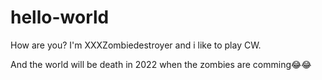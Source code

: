 # hello-world

How are you? 
I'm XXXZombiedestroyer and i like to play CW.

And the world will be death in 2022 when the zombies are comming😂😂
